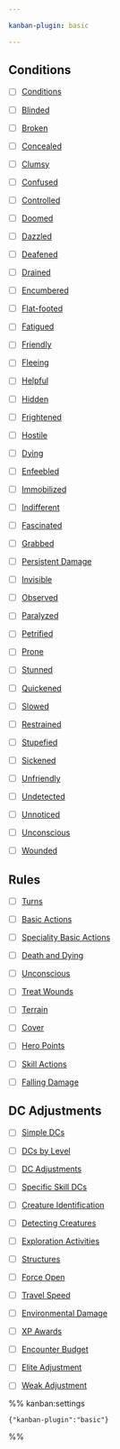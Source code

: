 ```yaml
---

kanban-plugin: basic

---
```


## Conditions

- [ ] [Conditions](Mechanics/Conditions/Conditions)
- [ ] [Blinded](../Conditions/Blinded.md)
- [ ] [Broken](../Conditions/Broken.md)
- [ ] [Concealed](../Conditions/Concealed.md)
- [ ] [Clumsy](../Conditions/Clumsy.md)
- [ ] [Confused](../Conditions/Confused.md)
- [ ] [Controlled](../Conditions/Controlled.md)
- [ ] [Doomed](../Conditions/Doomed.md)
- [ ] [Dazzled](../Conditions/Dazzled.md)
- [ ] [Deafened](../Conditions/Deafened.md)
- [ ] [Drained](../Conditions/Drained.md)
- [ ] [Encumbered](../Conditions/Encumbered.md)
- [ ] [Flat-footed](../Conditions/Flat-footed.md)
- [ ] [Fatigued](../Conditions/Fatigued.md)
- [ ] [Friendly](../Conditions/Friendly.md)
- [ ] [Fleeing](../Conditions/Fleeing.md)
- [ ] [Helpful](../Conditions/Helpful.md)
- [ ] [Hidden](../Conditions/Hidden.md)
- [ ] [Frightened](../Conditions/Frightened.md)
- [ ] [Hostile](../Conditions/Hostile.md)
- [ ] [Dying](../Conditions/Dying.md)
- [ ] [Enfeebled](../Conditions/Enfeebled.md)
- [ ] [Immobilized](../Conditions/Immobilized.md)
- [ ] [Indifferent](../Conditions/Indifferent.md)
- [ ] [Fascinated](../Conditions/Fascinated.md)
- [ ] [Grabbed](../Conditions/Grabbed.md)
- [ ] [Persistent Damage](../Conditions/Persistent%20Damage.md)
- [ ] [Invisible](../Conditions/Invisible.md)
- [ ] [Observed](../Conditions/Observed.md)
- [ ] [Paralyzed](../Conditions/Paralyzed.md)
- [ ] [Petrified](../Conditions/Petrified.md)
- [ ] [Prone](../Conditions/Prone.md)
- [ ] [Stunned](../Conditions/Stunned.md)
- [ ] [Quickened](../Conditions/Quickened.md)
- [ ] [Slowed](../Conditions/Slowed.md)
- [ ] [Restrained](../Conditions/Restrained.md)
- [ ] [Stupefied](../Conditions/Stupefied.md)
- [ ] [Sickened](../Conditions/Sickened.md)
- [ ] [Unfriendly](../Conditions/Unfriendly.md)
- [ ] [Undetected](../Conditions/Undetected.md)
- [ ] [Unnoticed](../Conditions/Unnoticed.md)
- [ ] [Unconscious](../Conditions/Unconscious.md)
- [ ] [Wounded](../Conditions/Wounded.md)


## Rules

- [ ] [Turns](Rules%20Reference#Turns)
- [ ] [Basic Actions](Rules%20Reference#Basic%20Actions)
- [ ] [Speciality Basic Actions](Rules%20Reference#Speciality%20Basic%20Actions)
- [ ] [Death and Dying](Rules%20Reference#Death%20and%20Dying)
- [ ] [Unconscious](Rules%20Reference#Unconscious)
- [ ] [Treat Wounds](Rules%20Reference#Treat%20Wounds)
- [ ] [Terrain](Rules%20Reference#Terrain)
- [ ] [Cover](Rules%20Reference#Cover)
- [ ] [Hero Points](Rules%20Reference#Hero%20Points)
- [ ] [Skill Actions](Rules%20Reference#Skill%20Actions)
- [ ] [Falling Damage](Rules%20Reference#Falling%20Damage)


## DC Adjustments

- [ ] [Simple DCs](Rules%20Reference#Simple%20DCs)
- [ ] [DCs by Level](Rules%20Reference#DCs%20by%20Level)
- [ ] [DC Adjustments](Rules%20Reference#DC%20Adjustments)
- [ ] [Specific Skill DCs](Rules%20Reference#Specific%20Skill%20DCs)
- [ ] [Creature Identification](Rules%20Reference#Creature%20Identification)
- [ ] [Detecting Creatures](Rules%20Reference#Detecting%20Creatures)
- [ ] [Exploration Activities](Rules%20Reference#Exploration%20Activities)
- [ ] [Structures](Rules%20Reference#Structures)
- [ ] [Force Open](Rules%20Reference#Force%20Open)
- [ ] [Travel Speed](Rules%20Reference#Travel%20Speed)
- [ ] [Environmental Damage](Rules%20Reference#Environmental%20Damage)
- [ ] [XP Awards](Rules%20Reference#XP%20Awards)
- [ ] [Encounter Budget](Rules%20Reference#Encounter%20Budget)
- [ ] [Elite Adjustment](Rules%20Reference#Elite%20Adjustment)
- [ ] [Weak Adjustment](Rules%20Reference#Weak%20Adjustment)




%% kanban:settings
```
{"kanban-plugin":"basic"}
```
%%
